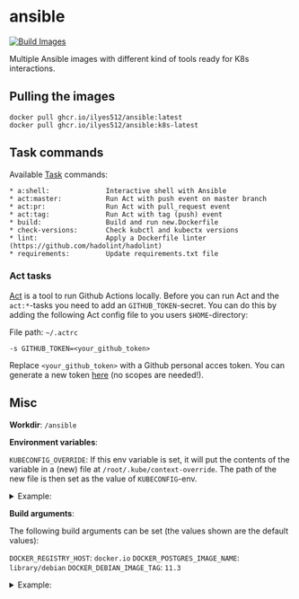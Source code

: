 # ansible

[![Build Images](https://github.com/Ilyes512/ansible/workflows/Build%20Images/badge.svg)](https://github.com/Ilyes512/ansible/actions?query=workflow%3A%22Build+Images%22)

Multiple Ansible images with different kind of tools ready for K8s interactions.

## Pulling the images

```
docker pull ghcr.io/ilyes512/ansible:latest
docker pull ghcr.io/ilyes512/ansible:k8s-latest
```

## Task commands

Available [Task](https://taskfile.dev/#/) commands:

```
* a:shell:              Interactive shell with Ansible
* act:master:           Run Act with push event on master branch
* act:pr:               Run Act with pull_request event
* act:tag:              Run Act with tag (push) event
* build:                Build and run new.Dockerfile
* check-versions:       Check kubctl and kubectx versions
* lint:                 Apply a Dockerfile linter (https://github.com/hadolint/hadolint)
* requirements:         Update requirements.txt file
```

### Act tasks

[Act](https://github.com/nektos/act) is a tool to run Github Actions locally. Before you can run Act and the
`act:*`-tasks you need to add an `GITHUB_TOKEN`-secret. You can do this by adding the following
Act config file to you users `$HOME`-directory:

File path: `~/.actrc`
```
-s GITHUB_TOKEN=<your_github_token>
```

Replace `<your_github_token>` with a Github personal acces token. You can generate a new token
[here](https://github.com/settings/tokens/new?description=Act) (no scopes
are needed!).

## Misc

**Workdir**: `/ansible`

**Environment variables**:

`KUBECONFIG_OVERRIDE`: If this env variable is set, it will put the contents of the variable in a (new) file at `/root/.kube/context-override`. The path of the new file is then set as the value of `KUBECONFIG`-env.

<details><summary>Example:</summary>

```bash
docker run --rm --tty --env KUBECONFIG_OVERRIDE="`kind get kubeconfig --internal`" ghcr.io/ilyes512/ansible:k8s-latest kubectl get nodes
```

Quote:
> kind is a tool for running local Kubernetes clusters using Docker container "nodes".

For more info see: https://github.com/kubernetes-sigs/kind
</details>

**Build arguments**:

The following build arguments can be set (the values shown are the default values):

`DOCKER_REGISTRY_HOST`: `docker.io`
`DOCKER_POSTGRES_IMAGE_NAME`: `library/debian`
`DOCKER_DEBIAN_IMAGE_TAG`: `11.3`

<details><summary>Example:</summary>

```bash
docker build --build-arg DOCKER_DEBIAN_IMAGE_TAG=11.0 --tag ghcr.io/ilyes512/ansible:k8s-latest .  
```
</details>
